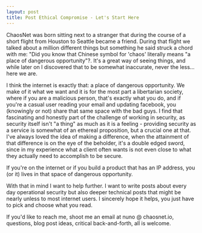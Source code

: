 ```yaml
---
layout: post
title: Post Ethical Compromise - Let's Start Here
---
```




ChaosNet was born sitting next to a stranger that during the course of a short flight from Houston to Seattle became a friend. During that flight we talked about a million different things but something he said struck a chord with me: "Did you know that Chinese symbol for 'chaos' literally means "a place of dangerous opportunity"?. It's a great way of seeing things, and while later on I discovered that to be somewhat inaccurate, never the less... here we are.

I think the internet is exactly that: a place of dangerous opportunity. We make of it what we want and it is for the most part a libertarian society, where if you are a malicious person, that's exactly what you do, and if you're a casual user reading your email and updating facebook, you (knowingly or not) share that same space with the bad guys. I find that fascinating and honestly part of the challenge of working in security, as security itself isn't "a thing" as much as it is a feeling - providing security as a service is somewhat of an ethereal proposition, but a crucial one at that. I've always loved the idea of making a difference, when the attainment of that difference is on the eye of the beholder, it's a double edged sword, since in my experience what a client often wants is not even close to what they actually need to accomplish to be secure.

If you're on the internet or if you build a product that has an IP address, you (or it) lives in that space of dangerous opportunity.

With that in mind I want to help further. I want to write posts about every day operational security but also deeper technical posts that might be nearly unless to most internet users. I sincerely hope it helps, you just have to pick and choose what you read.

If you'd like to reach me, shoot me an email at nuno @ chaosnet.io, questions, blog post ideas, critical back-and-forth, all is welcome.
